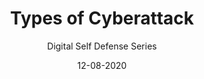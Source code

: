 ---
title: Types of Cyberattack
subtitle: Digital Self Defense Series
layout: default
modal-id: 3
date: 12-08-2020
img: blank.png
iframe: https://austincapitaldata.getoutline.com/s/ff894b3c-77a3-42bd-b80e-f78c84454f3e
graphheight: 700px
graphwidth: 700px
thumbnail: CyberSafety_200h.jpg
alt: image-alt
description: Cyber attacks and data breach are happening with an increasing frequency. We explain the types and tactics used for cyberattack so you can be more prepared.
---
